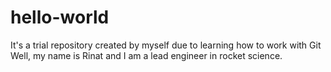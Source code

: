 # hello-world
It's a trial repository created by myself due to learning how to work with Git
Well, my name is Rinat and I am a lead engineer in rocket science.
